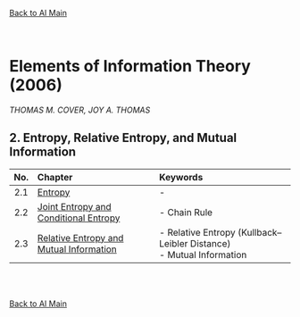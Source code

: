 [Back to AI Main](../../README.md)

<br>

# Elements of Information Theory (2006)
*THOMAS M. COVER, JOY A. THOMAS*


## 2. Entropy, Relative Entropy, and Mutual Information
|No.|Chapter|Keywords|
|:-:|:------|:-------|
|2.1|[Entropy](ch02/01/note.md)|- |
|2.2|[Joint Entropy and Conditional Entropy](ch02/02/note.md)|- Chain Rule|
|2.3|[Relative Entropy and Mutual Information](ch02/03/note.md)|- Relative Entropy (Kullback–Leibler Distance) <br> - Mutual Information|





<br><br>

[Back to AI Main](../../README.md)
